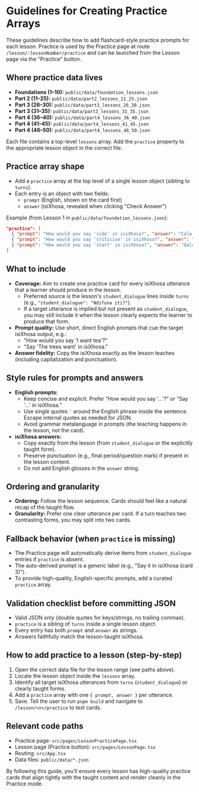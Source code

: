 # Guidelines for Creating Practice Arrays

These guidelines describe how to add flashcard-style practice prompts for each lesson. Practice is used by the Practice page at route `/lesson/:lessonNumber/practice` and can be launched from the Lesson page via the "Practice" button.

## Where practice data lives

- **Foundations (1–10):** `public/data/foundation_lessons.json`
- **Part 2 (11–25):** `public/data/part2_lessons_11_25.json`
- **Part 3 (26–30):** `public/data/part3_lessons_26_30.json`
- **Part 3 (31–35):** `public/data/part3_lessons_31_35.json`
- **Part 4 (36–40):** `public/data/part4_lessons_36_40.json`
- **Part 4 (41–45):** `public/data/part4_lessons_41_45.json`
- **Part 4 (46–50):** `public/data/part4_lessons_46_50.json`

Each file contains a top-level `lessons` array. Add the `practice` property to the appropriate lesson object in the correct file.

## Practice array shape

- Add a `practice` array at the top level of a single lesson object (sibling to `turns`).
- Each entry is an object with two fields:
  - `prompt` (English, shown on the card first)
  - `answer` (isiXhosa, revealed when clicking "Check Answer")

Example (from Lesson 1 in `public/data/foundation_lessons.json`):

```json
"practice": [
  { "prompt": "How would you say 'side' in isiXhosa?", "answer": "Cala." },
  { "prompt": "How would you say 'criticise' in isiXhosa?", "answer": "Gxeka." },
  { "prompt": "How would you say 'start' in isiXhosa?", "answer": "Qala." }
]
```

## What to include

- **Coverage:** Aim to create one practice card for every isiXhosa utterance that a learner should produce in the lesson.
  - Preferred source is the lesson's `student_dialogue` lines inside `turns` (e.g., `"student_dialogue": "Ndifuna iti?"`).
  - If a target utterance is implied but not present as `student_dialogue`, you may still include it when the lesson clearly expects the learner to produce that form.
- **Prompt quality:** Use short, direct English prompts that cue the target isiXhosa output, e.g.:
  - "How would you say 'I want tea'?"
  - "Say 'The trees want' in isiXhosa."
- **Answer fidelity:** Copy the isiXhosa exactly as the lesson teaches (including capitalization and punctuation).

## Style rules for prompts and answers

- **English prompts:**
  - Keep concise and explicit. Prefer “How would you say '…'?” or “Say '…' in isiXhosa.”
  - Use single quotes `'` around the English phrase inside the sentence. Escape internal quotes as needed for JSON.
  - Avoid grammar metalanguage in prompts (the teaching happens in the lesson, not the card).
- **isiXhosa answers:**
  - Copy exactly from the lesson (from `student_dialogue` or the explicitly taught form).
  - Preserve punctuation (e.g., final period/question mark) if present in the lesson content.
  - Do not add English glosses in the `answer` string.

## Ordering and granularity

- **Ordering:** Follow the lesson sequence. Cards should feel like a natural recap of the taught flow.
- **Granularity:** Prefer one clear utterance per card. If a turn teaches two contrasting forms, you may split into two cards.

## Fallback behavior (when `practice` is missing)

- The Practice page will automatically derive items from `student_dialogue` entries if `practice` is absent.
- The auto-derived prompt is a generic label (e.g., "Say it in isiXhosa (card 3)").
- To provide high-quality, English-specific prompts, add a curated `practice` array.

## Validation checklist before committing JSON

- Valid JSON only (double quotes for keys/strings, no trailing commas).
- `practice` is a sibling of `turns` inside a single lesson object.
- Every entry has both `prompt` and `answer` as strings.
- Answers faithfully match the lesson-taught isiXhosa.

## How to add practice to a lesson (step-by-step)

1. Open the correct data file for the lesson range (see paths above).
2. Locate the lesson object inside the `lessons` array.
3. Identify all target isiXhosa utterances from `turns` (`student_dialogue`) or clearly taught forms.
4. Add a `practice` array with one `{ prompt, answer }` per utterance.
5. Save. Tell the user to run `pnpm build` and navigate to `/lesson/<n>/practice` to test cards.

## Relevant code paths

- Practice page: `src/pages/LessonPracticePage.tsx`
- Lesson page (Practice button): `src/pages/LessonPage.tsx`
- Routing: `src/App.tsx`
- Data files: `public/data/*.json`

By following this guide, you’ll ensure every lesson has high-quality practice cards that align tightly with the taught content and render cleanly in the Practice mode.
